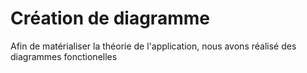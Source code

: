 # Création de diagramme

Afin de matérialiser la théorie de l'application, nous avons réalisé des diagrammes fonctionelles